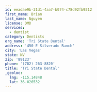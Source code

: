 ```yaml
---
id: eeadae9b-31d1-4aa7-b074-c78d92fb9212
first_name: Brian
last_name: Nguyen
license: DMD
services:
  - dentist
category: Dentists
org_name: 'Tri State Dental'
address: '450 E Silverado Ranch'
city: 'Las Vegas'
state: NV
zip: '89123'
phone: '(702) 263-8820'
title: 'Tri State Dental'
_geoloc:
  lng: -115.14848
  lat: 36.026532
---
```

